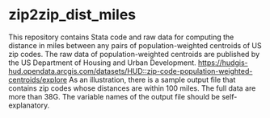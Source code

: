 # zip2zip_dist_miles
This repository contains Stata code and raw data for computing the distance in miles between any pairs of population-weighted centroids of US zip codes. 
The raw data of population-weighted centroids are published by the US Department of Housing and Urban Development. https://hudgis-hud.opendata.arcgis.com/datasets/HUD::zip-code-population-weighted-centroids/explore
As an illustration, there is a sample output file that contains zip codes whose distances are within 100 miles. The full data are more than 38G. The variable names of the output file should be self-explanatory.
